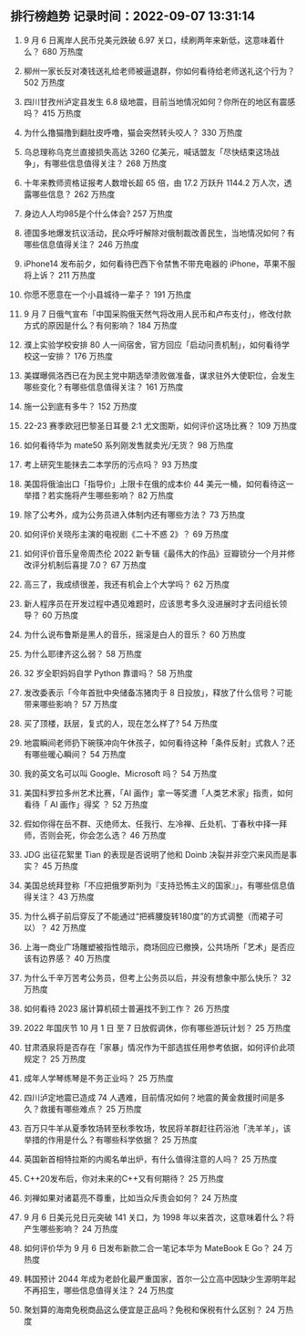 
## 排行榜趋势 记录时间：2022-09-07 13:31:14
  
  1. 9 月 6 日离岸人民币兑美元跌破 6.97 关口，续刷两年来新低，这意味着什么？ 680 万热度
    
  2. 柳州一家长反对凑钱送礼给老师被逼退群，你如何看待给老师送礼这个行为？ 502 万热度
    
  3. 四川甘孜州泸定县发生 6.8 级地震，目前当地情况如何？你所在的地区有震感吗？ 415 万热度
    
  4. 为什么撸猫撸到翻肚皮呼噜，猫会突然转头咬人？ 330 万热度
    
  5. 乌总理称乌克兰直接损失高达 3260 亿美元，喊话盟友「尽快结束这场战争」，有哪些信息值得关注？ 268 万热度
    
  6. 十年来教师资格证报考人数增长超 65 倍，由 17.2 万跃升 1144.2 万人次，透露哪些信息？ 262 万热度
    
  7. 身边人人均985是个什么体会? 257 万热度
    
  8. 德国多地爆发抗议活动，民众呼吁解除对俄制裁改善民生，当地情况如何？有哪些信息值得关注？ 246 万热度
    
  9. iPhone14 发布前夕，如何看待巴西下令禁售不带充电器的 iPhone，苹果不服将上诉？ 211 万热度
    
  10. 你愿不愿意在一个小县城待一辈子？ 191 万热度
    
  11. 9 月 7 日俄气宣布「中国采购俄天然气将改用人民币和卢布支付」，修改付款方式的原因是什么？有何影响？ 184 万热度
    
  12. 濮上实验学校安排 80 人一间宿舍，官方回应「启动问责机制」，如何看待学校这一安排？ 176 万热度
    
  13. 美媒曝佩洛西已在为民主党中期选举溃败做准备，谋求驻外大使职位，会发生哪些变化？有哪些信息值得关注？ 161 万热度
    
  14. 施一公到底有多牛？ 152 万热度
    
  15. 22-23 赛季欧冠巴黎圣日耳曼 2:1 尤文图斯，如何评价这场比赛？ 109 万热度
    
  16. 如何看待华为 mate50 系列刚发售就卖光/无货？ 98 万热度
    
  17. 考上研究生能抹去二本学历的污点吗？ 93 万热度
    
  18. 美国将俄油出口「指导价」上限卡在俄的成本价 44 美元一桶，如何看待这一举措？若实施将产生哪些影响？ 82 万热度
    
  19. 除了公考外，成为公务员进入体制内还有哪些方法？ 73 万热度
    
  20. 如何评价关晓彤主演的电视剧《二十不惑 2》？ 69 万热度
    
  21. 如何评价音乐皇帝周杰伦 2022 新专辑《最伟大的作品》豆瓣锁分一个月并修改评分机制后喜提 7.0？ 67 万热度
    
  22. 高三了，我成绩很差，我还有机会上个大学吗？ 62 万热度
    
  23. 新人程序员在开发过程中遇见难题时，应该思考多久没进展时才去问组长领导？ 60 万热度
    
  24. 为什么说布鲁斯是黑人的音乐，摇滚是白人的音乐？ 60 万热度
    
  25. 为什么耶律齐这么弱？ 58 万热度
    
  26. 32 岁全职妈妈自学 Python 靠谱吗？ 58 万热度
    
  27. 发改委表示「今年首批中央储备冻猪肉于 8 日投放」，释放了什么信号？可能带来哪些影响？ 57 万热度
    
  28. 买了顶楼，跃层，复式的人，现在怎么样了? 54 万热度
    
  29. 地震瞬间老师扔下碗筷冲向午休孩子，如何看待这种「条件反射」式救人？还有哪些暖心瞬间？ 54 万热度
    
  30. 我的英文名可以叫 Google、Microsoft 吗？ 54 万热度
    
  31. 美国科罗拉多州艺术比赛，「AI 画作」拿一等奖遭「人类艺术家」指责，如何看待「 AI 画作」得奖 ？ 52 万热度
    
  32. 假如你得在岳不群、灭绝师太、任我行、左冷禅、丘处机、丁春秋中择一拜师，否则会死，你会怎么选？ 46 万热度
    
  33. JDG 出征花絮里 Tian 的表现是否说明了他和 Doinb 决裂并非空穴来风而是事实？ 45 万热度
    
  34. 美国总统拜登称「不应把俄罗斯列为『支持恐怖主义的国家』」，有哪些信息值得关注？ 43 万热度
    
  35. 为什么裤子前后穿反了不能通过“把裤腰旋转180度”的方式调整（而裙子可以）？ 42 万热度
    
  36. 上海一商业广场雕塑被指性暗示，商场回应已撤换，公共场所「艺术」是否应该有边界感？ 40 万热度
    
  37. 为什么千辛万苦考公务员，但考上公务员以后，并没有想象中那么快乐？ 32 万热度
    
  38. 如何看待 2023 届计算机硕士普遍找不到工作？ 26 万热度
    
  39. 2022 年国庆节 10 月 1 日 至 7 日放假调休，你有哪些游玩计划？ 25 万热度
    
  40. 甘肃酒泉将是否存在「家暴」情况作为干部选拔任用参考依据，如何评价此项规定？ 25 万热度
    
  41. 成年人学琴练琴是不务正业吗？ 25 万热度
    
  42. 四川泸定地震已造成 74 人遇难，目前情况如何？地震的黄金救援时间是多久？救援有哪些难点？ 25 万热度
    
  43. 百万只牛羊从夏季牧场转至秋季牧场，牧民将羊群赶往药浴池「洗羊羊」，该举措的作用是什么？有哪些科学依据？ 25 万热度
    
  44. 英国新首相特拉斯的内阁名单出炉，有什么值得注意的人吗？ 25 万热度
    
  45. C++20发布后，你对未来的C++又有何期待？ 25 万热度
    
  46. 刘禅如果对诸葛亮不尊重，比如当众斥责会如何？ 24 万热度
    
  47. 9 月 6 日美元兑日元突破 141 关口，为 1998 年以来首次，这意味着什么？将产生哪些影响？ 24 万热度
    
  48. 如何评价华为 9 月 6 日发布新款二合一笔记本华为 MateBook E Go？ 24 万热度
    
  49. 韩国预计 2044 年成为老龄化最严重国家，首尔一公立高中因缺少生源明年起不再招生，哪些信息值得关注？ 24 万热度
    
  50. 聚划算的海南免税商品这么便宜是正品吗？免税和保税有什么区别？ 24 万热度
    